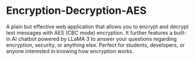# Encryption-Decryption-AES
A plain but effective web application that allows you to encrypt and decrypt text messages with AES (CBC mode) encryption. It further features a built-in AI chatbot powered by LLaMA 3 to answer your questions regarding encryption, security, or anything else. Perfect for students, developers, or anyone interested in knowing how encryption works.
